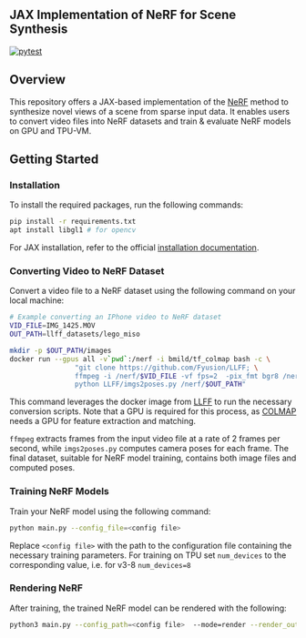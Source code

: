 

##  JAX Implementation of NeRF for Scene Synthesis

[![pytest](https://github.com/higgsboost/nerf-jax/actions/workflows/pytest.yml/badge.svg)](https://github.com/higgsboost/nerf-jax/actions/workflows/pytest.yml)

## Overview

This repository offers a JAX-based implementation of the [NeRF](https://arxiv.org/abs/2003.08934) method to synthesize novel views of a scene from sparse input data. It enables users to convert video files into NeRF datasets and train & evaluate NeRF models on GPU and TPU-VM. 


## Getting Started

### Installation

To install the required packages, run the following commands:

```bash
pip install -r requirements.txt
apt install libgl1 # for opencv
```

For JAX installation, refer to the official [installation documentation](https://github.com/google/jax#installation).

### Converting Video to NeRF Dataset

Convert a video file to a NeRF dataset using the following command on your local machine:

```bash
# Example converting an IPhone video to NeRF dataset
VID_FILE=IMG_1425.MOV
OUT_PATH=llff_datasets/lego_miso

mkdir -p $OUT_PATH/images
docker run --gpus all -v`pwd`:/nerf -i bmild/tf_colmap bash -c \
                "git clone https://github.com/Fyusion/LLFF; \
                ffmpeg -i /nerf/$VID_FILE -vf fps=2  -pix_fmt bgr8 /nerf/$OUT_PATH/images/img%03d.png; \
                python LLFF/imgs2poses.py /nerf/$OUT_PATH"
```

This command leverages the docker image from [LLFF](https://github.com/Fyusion/LLFF) to run the necessary conversion scripts. Note that a GPU is required for this process, as [COLMAP](https://colmap.github.io/index.html) needs a GPU for feature extraction and matching.

`ffmpeg` extracts frames from the input video file at a rate of 2 frames per second, while `imgs2poses.py` computes camera poses for each frame. The final dataset, suitable for NeRF model training, contains both image files and computed poses.

### Training NeRF Models

Train your NeRF model using the following command:

```bash
python main.py --config_file=<config file>
```

Replace `<config file>` with the path to the configuration file containing the necessary training parameters. For training on TPU set `num_devices` to the corresponding value, i.e. for v3-8 `num_devices=8`


### Rendering NeRF

After training, the trained NeRF model can be rendered with the following:

```bash
python3 main.py --config_path=<config file>  --mode=render --render_output_folder=<rendered output folder>
```



